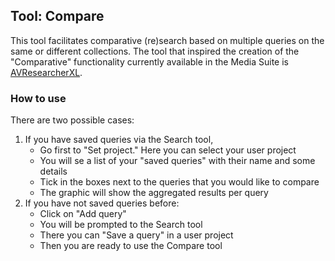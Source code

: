 Tool: Compare
---

This tool facilitates comparative (re)search based on multiple queries on the same or different collections. The tool that inspired the creation of the "Comparative" functionality currently available in the Media Suite is [AVResearcherXL](http://mediasuite.clariah.nl/documentation/glossary/avresearcher). 

### How to use

There are two possible cases:

1. If you have saved queries via the Search tool, 
   - Go first to "Set project." Here you can select your user project
   - You will se a list of your "saved queries" with their name and some details
   - Tick in the boxes next to the queries that you would like to compare
   - The graphic will show the aggregated results per query
2. If you have not saved queries before:
   - Click on "Add query"
   - You will be prompted to the Search tool 
   - There you can "Save a query" in a user project
   - Then you are ready to use the Compare tool